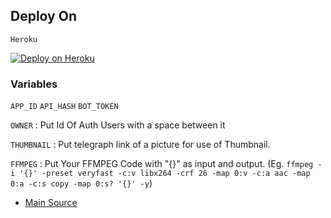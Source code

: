 ## Deploy On

`Heroku`

[![Deploy on Heroku](https://www.herokucdn.com/deploy/button.svg)](https://dashboard.heroku.com/new?template=https://github.com/pnanoleech/compress)
### Variables
`APP_ID` `API_HASH` `BOT_TOKEN`

`OWNER` : Put Id Of Auth Users with a space between it

`THUMBNAIL` : Put telegraph link of a picture for use of Thumbnail.

`FFMPEG` : Put Your FFMPEG Code with "{}" as input and output. (Eg. `ffmpeg -i '{}' -preset veryfast -c:v libx264 -crf 26 -map 0:v -c:a aac -map 0:a -c:s copy -map 0:s? '{}' -y`)

- [Main Source](https://github.com/1Danish-00/CompressorBot)
